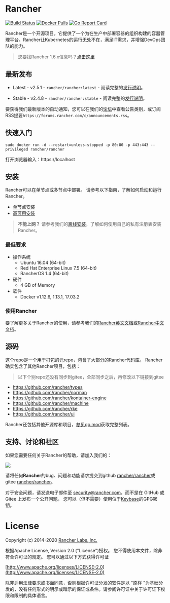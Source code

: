 # Rancher

[![Build Status](https://drone-publish.rancher.io/api/badges/rancher/rancher/status.svg?branch=master)](https://drone-publish.rancher.io/rancher/rancher)
[![Docker Pulls](https://img.shields.io/docker/pulls/rancher/rancher.svg)](https://store.docker.com/community/images/rancher/rancher)
[![Go Report Card](https://goreportcard.com/badge/github.com/rancher/rancher)](https://goreportcard.com/report/github.com/rancher/rancher)

Rancher是一个开源项目，它提供了一个为在生产中部署容器的组织构建的容器管理平台。Rancher让Kubernetes的运行无处不在，满足IT需求，并增强DevOps团队的能力。

> 您要找Rancher 1.6.x信息吗？[点击这里](https://github.com/rancher/rancher/blob/master/README_1_6.md)

## 最新发布

* Latest - v2.5.1 - `rancher/rancher:latest` - 阅读完整的[发行说明](https://github.com/rancher/rancher/releases/tag/v2.5.1)。

* Stable - v2.4.8 - `rancher/rancher:stable` - 阅读完整的[发行说明](https://docs.rancher.cn/docs/rancher2/releases/v2.4.8/)。

要获得我们最新版本的自动通知，您可以在我们的[论坛](http://forums.rancher.com/c/announcements)中查看公告类别，或订阅RSS提要`https://forums.rancher.com/c/announcements.rss`。


## 快速入门

    sudo docker run -d --restart=unless-stopped -p 80:80 -p 443:443 --privileged rancher/rancher

打开浏览器输入：https://localhost

## 安装
Rancher可以在单节点或多节点中部署。 请参考以下指南，了解如何启动和运行Rancher。

* [单节点安装](https://docs.rancher.cn/docs/rancher2/installation/other-installation-methods/single-node-docker/_index/)
* [高可用安装](https://docs.rancher.cn/docs/rancher2/installation/k8s-install/_index/)

> **不能上网？** 请参考我们的[离线安装](https://docs.rancher.cn/docs/rancher2/installation/other-installation-methods/air-gap/_index/)，了解如何使用自己的私有注册表安装Rancher。


### 最低要求

* 操作系统
  * Ubuntu 16.04 (64-bit)
  * Red Hat Enterprise Linux 7.5 (64-bit)
  * RancherOS 1.4 (64-bit)
* 硬件
  * 4 GB of Memory
* 软件
  * Docker v1.12.6, 1.13.1, 17.03.2

### 使用Rancher

要了解更多关于Rancher的使用，请参考我们的[Rancher英文文档](https://rancher.com/docs/rancher/v2.x/en/)或[Rancher中文文档](https://docs.rancher.cn/rancher2/)。

## 源码

这个repo是一个用于打包的元repo，包含了大部分的Rancher代码库。 Rancher确实包含了其他Rancher项目，包括：
> 以下个别repo还没有同步到gitee，全部同步之后，再修改以下链接到gitee

* https://github.com/rancher/types
* https://github.com/rancher/norman
* https://github.com/rancher/kontainer-engine
* https://github.com/rancher/machine
* https://github.com/rancher/rke
* https://github.com/rancher/ui

Rancher还包括其他开源库和项目，[参见go.mod](https://gitee.com/rancher/rancher/blob/master/go.mod)获取完整列表。


## 支持、讨论和社区
如果您需要任何关于Rancher的帮助，请加入我们的：

![](https://tva1.sinaimg.cn/large/0081Kckwgy1gjz8ej3tapj30m808cab4.jpg)


请将任何**Rancher**的bug、问题和功能请求提交到github [rancher/rancher](//github.com/rancher/rancher/issues)或gitee [rancher/rancher](//gitee.com/rancher/rancher/issues)。


对于安全问题，请发送电子邮件至 security@rancher.com，而不是在 GitHub 或Gitee 上发布一个公开问题。 您可以（但不需要）使用位于[Keybase](https://keybase.io/rancher)的GPG密钥。

# License

Copyright (c) 2014-2020 [Rancher Labs, Inc.](http://rancher.com)

根据Apache License, Version 2.0 ("License")授权。
您不得使用本文件，除非符合许可证的规定。
您可以通过以下方式获得许可证

[http://www.apache.org/licenses/LICENSE-2.0](http://www.apache.org/licenses/LICENSE-2.0)

除非适用法律要求或书面同意，否则根据许可证分发的软件是以 "原样 "为基础分发的，没有任何形式的明示或暗示的保证或条件。请参阅许可证中关于许可证下权限和限制的具体语言。
